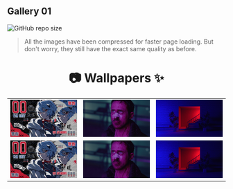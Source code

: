 ## Gallery 01

![GitHub repo size](https://img.shields.io/github/repo-size/xeji01/wallpapercollections)

> All the images have been compressed for faster page loading. But don't worry, they still have the exact same quality as before. 

<div align="center">
  <h1>📷 Wallpapers ✨</h1>

<table>
<tr>
  <td>
    <img alt="ayanami-rei" src="01/ayanami-rei.png" width="260"/>
  </td>
  <td>
    <img alt="blade-runner-ryan-gosling" src="01/blade-runner-ryan-gosling.png" width="260"/>
  </td>
  <td>
    <img alt="blue-room" src="01/blue-room.png" width="260"/>
  </td>
</tr>

<tr>
  <td>
    <img alt="ayanami-rei" src="01/ayanami-rei.png" width="260"/>
  </td>
  <td>
    <img alt="blade-runner-ryan-gosling" src="01/blade-runner-ryan-gosling.png" width="260"/>
  </td>
  <td>
    <img alt="blue-room" src="01/blue-room.png" width="260"/>
  </td>
</tr>





</tr>
</table>

</div>
